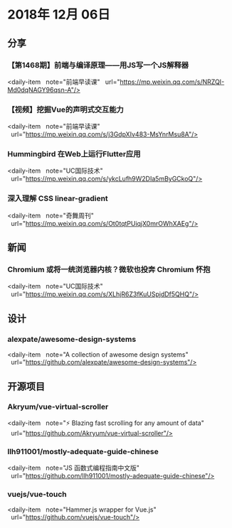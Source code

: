 # 2018年 12月 06日

## 分享

### 【第1468期】前端与编译原理——用JS写一个JS解释器

<daily-item
  note="前端早读课"
  url="https://mp.weixin.qq.com/s/NRZQI-Md0dqNAGY96qsn-A"/>

### 【视频】挖掘Vue的声明式交互能力

<daily-item
  note="前端早读课"
  url="https://mp.weixin.qq.com/s/j3GdpXIv483-MsYnrMsu8A"/>

### Hummingbird 在Web上运行Flutter应用

<daily-item
  note="UC国际技术"
  url="https://mp.weixin.qq.com/s/ykcLufh9W2DIa5mByGCkoQ"/>

### 深入理解 CSS linear-gradient

<daily-item
  note="奇舞周刊"
  url="https://mp.weixin.qq.com/s/Ot0tqtPUiqjX0mrOWhXAEg"/>

## 新闻

### Chromium 或将一统浏览器内核？微软也投奔 Chromium 怀抱

<daily-item
  note="UC国际技术"
  url="https://mp.weixin.qq.com/s/XLhjR6Z3fKuUSpjdDf5QHQ"/>

## 设计

### alexpate/awesome-design-systems

<daily-item
  note="A collection of awesome design systems"
  url="https://github.com/alexpate/awesome-design-systems"/>

## 开源项目

### Akryum/vue-virtual-scroller

<daily-item
  note="⚡️ Blazing fast scrolling for any amount of data"
  url="https://github.com/Akryum/vue-virtual-scroller"/>

### llh911001/mostly-adequate-guide-chinese

<daily-item
  note="JS 函数式编程指南中文版"
  url="https://github.com/llh911001/mostly-adequate-guide-chinese"/>

### vuejs/vue-touch

<daily-item
  note="Hammer.js wrapper for Vue.js"
  url="https://github.com/vuejs/vue-touch"/>

<daily-footer/>